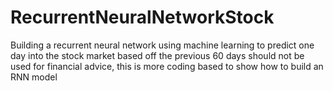 # RecurrentNeuralNetworkStock
Building a recurrent neural network using machine learning to predict one day into the stock market based off the previous 60 days 
should not be used for financial advice, this is more coding based to show how to build an RNN model
